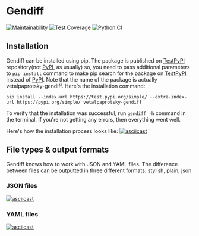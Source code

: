 # Gendiff

[![Maintainability](https://api.codeclimate.com/v1/badges/edc0ee50d88cb1a411ad/maintainability)](https://codeclimate.com/github/vetalpaprotsky/gendiff/maintainability)
[![Test Coverage](https://api.codeclimate.com/v1/badges/edc0ee50d88cb1a411ad/test_coverage)](https://codeclimate.com/github/vetalpaprotsky/gendiff/test_coverage)
[![Python CI](https://github.com/vetalpaprotsky/gendiff/workflows/Python%20CI/badge.svg)](https://github.com/vetalpaprotsky/gendiff/actions)

## Installation
Gendiff can be installed using pip. The package is published on [TestPyPI](https://test.pypi.org/) repository(not [PyPI](https://pypi.org/), as usually) so, you need to pass additional parameters to `pip install` command to make pip search for the package on [TestPyPI](https://test.pypi.org/) instead of [PyPI](https://pypi.org/). Note that the name of the package is actually vetalpaprotsky-gendiff. Here's the installation command:

```
pip install --index-url https://test.pypi.org/simple/ --extra-index-url https://pypi.org/simple/ vetalpaprotsky-gendiff
```

To verify that the installation was successful, run `gendiff -h` command in the terminal. If you're not getting any errors, then everything went well.

Here's how the installation process looks like:
[![asciicast](https://asciinema.org/a/cSzpo7BhLYCHX17rvPmSKEXg1.svg)](https://asciinema.org/a/cSzpo7BhLYCHX17rvPmSKEXg1)

## File types & output formats
Gendiff knows how to work with JSON and YAML files. The difference between files can be outputted in three different formats: stylish, plain, json.

### JSON files
[![asciicast](https://asciinema.org/a/ekaHAH1C9GNfNC3ERpWyeSpq1.svg)](https://asciinema.org/a/ekaHAH1C9GNfNC3ERpWyeSpq1)

### YAML files
[![asciicast](https://asciinema.org/a/jKFePrvbGx7dUhr5AR6QZHOKf.svg)](https://asciinema.org/a/jKFePrvbGx7dUhr5AR6QZHOKf)

